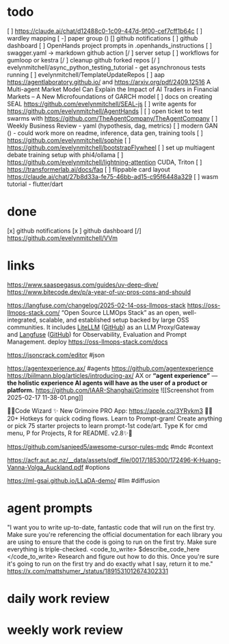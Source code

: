 # todo
[ ] https://claude.ai/chat/d12488c0-1c09-447d-9f00-cef7cff1b64c
[ ] wardley mapping
[ -] paper group ()
[] github notifications
[ ] github dashboard
[ ] OpenHands project prompts in .openhands_instructions
[ ] swagger.yaml -> markdown github action
[/ ] server setup
[ ] workflows for gumloop or kestra
[/ ] cleanup github forked repos
[/ ] evelynmitchell/async_python_testing_tutorial - get asynchronous tests running
[ ] evelynmitchell/TemplateUpdateRepos
[ ] aap https://agentlaboratory.github.io/ and https://arxiv.org/pdf/2409.12516 A Multi-agent Market Model Can Explain the Impact of AI Traders in Financial Markets – A New Microfoundations of GARCH model
[ ] docs on creating SEAL https://github.com/evelynmitchell/SEAL-js
[ ] write agents for https://github.com/evelynmitchell/AgentHands |
[ ] open ticket to test swarms with https://github.com/TheAgentCompany/TheAgentCompany
[ ] Weekly Business Review - yaml (hypothesis, dag, metrics)
[ ] modern GAN () - could work more on readme, inference, data gen, training tools
[ ] https://github.com/evelynmitchell/sophie
[ ] https://github.com/evelynmitchell/bootstrapFlywheel
[ ] set up multiagent debate training setup with phi4/ollama
[ ] https://github.com/evelynmitchell/lightning-attention CUDA, Triton
[ ] https://transformerlab.ai/docs/faq
[ ] flippable card layout https://claude.ai/chat/27b8d33a-fe75-46bb-ad15-c95f6448a329
[ ] wasm tutorial - flutter/dart


# done

[x] github notifications
[x ] github dashboard
[/] https://github.com/evelynmitchell/VVm
# links

https://www.saaspegasus.com/guides/uv-deep-dive/
https://www.bitecode.dev/p/a-year-of-uv-pros-cons-and-should

https://langfuse.com/changelog/2025-02-14-oss-llmops-stack
https://oss-llmops-stack.com/
“Open Source LLMOps Stack” as an open, well-integrated, scalable, and established setup backed by large OSS communities. It includes [LiteLLM](https://docs.litellm.ai/docs) ([GitHub](https://github.com/BerriAI/litellm)) as an LLM Proxy/Gateway and [Langfuse](https://langfuse.com/docs) ([GitHub](https://github.com/langfuse/langfuse)) for Observability, Evaluation and Prompt Management.
deploy https://oss-llmops-stack.com/docs

https://jsoncrack.com/editor #json

https://agentexperience.ax/ #agents https://github.com/agentexperience https://biilmann.blog/articles/introducing-ax/ AX or **“agent experience”** — **the holistic experience AI agents will have as the user of a product or platform.**
https://github.com/IAAR-Shanghai/Grimoire
![[Screenshot from 2025-02-17 11-38-01.png]]

🧙‍♂️Code Wizard ✨ New Grimoire PRO App: https://apple.co/3YRykm3 🧙‍♂️ 20+ Hotkeys for quick coding flows. Learn to Prompt-gram! Create anything or pick 75 starter projects to learn prompt-1st code/art. Type K for cmd menu, P for Projects, R for README. v2.8✨📜


https://github.com/sanjeed5/awesome-cursor-rules-mdc #mdc #context

https://acfr.aut.ac.nz/__data/assets/pdf_file/0017/185300/172496-K-Huang-Vanna-Volga_Auckland.pdf #options

https://ml-gsai.github.io/LLaDA-demo/ #llm #diffusion


# agent prompts

"I want you to write up-to-date, fantastic code that will run on the first try. Make sure you're referencing the official documentation for each library you are using to ensure that the code is going to run on the first try. Make sure everything is triple-checked. <code_to_write> $describe_code_here </code_to_write> Research and figure out how to do this. Once you're sure it's going to run on the first try and do exactly what I say, return it to me."
https://x.com/mattshumer_/status/1891531012674302331
# daily work review

# weekly work review

